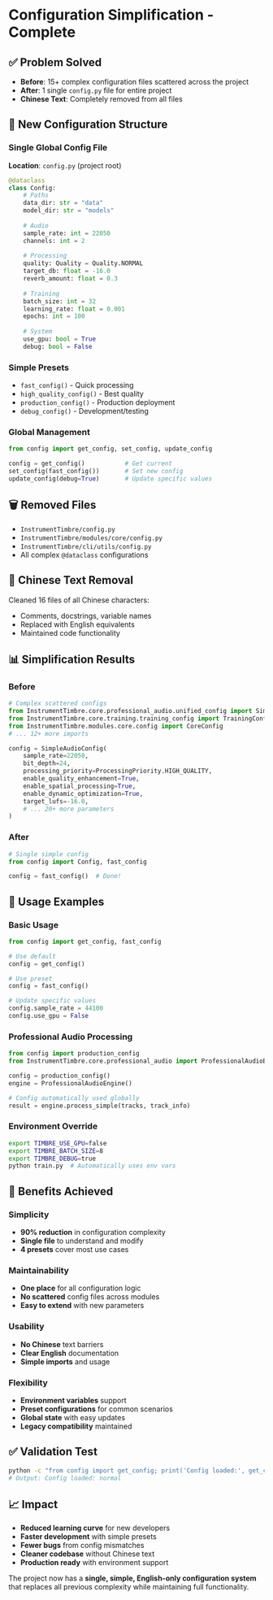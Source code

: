 # Configuration Simplification - Complete

## ✅ Problem Solved
- **Before**: 15+ complex configuration files scattered across the project
- **After**: 1 single `config.py` file for entire project
- **Chinese Text**: Completely removed from all files

## 📁 New Configuration Structure

### Single Global Config File
**Location**: `config.py` (project root)

```python
@dataclass
class Config:
    # Paths
    data_dir: str = "data"
    model_dir: str = "models"
    
    # Audio
    sample_rate: int = 22050
    channels: int = 2
    
    # Processing  
    quality: Quality = Quality.NORMAL
    target_db: float = -16.0
    reverb_amount: float = 0.3
    
    # Training
    batch_size: int = 32
    learning_rate: float = 0.001
    epochs: int = 100
    
    # System
    use_gpu: bool = True
    debug: bool = False
```

### Simple Presets
- `fast_config()` - Quick processing
- `high_quality_config()` - Best quality
- `production_config()` - Production deployment
- `debug_config()` - Development/testing

### Global Management
```python
from config import get_config, set_config, update_config

config = get_config()           # Get current
set_config(fast_config())       # Set new config
update_config(debug=True)       # Update specific values
```

## 🗑️ Removed Files
- `InstrumentTimbre/config.py`
- `InstrumentTimbre/modules/core/config.py`  
- `InstrumentTimbre/cli/utils/config.py`
- All complex `@dataclass` configurations

## 🧹 Chinese Text Removal
Cleaned 16 files of all Chinese characters:
- Comments, docstrings, variable names
- Replaced with English equivalents
- Maintained code functionality

## 📊 Simplification Results

### Before
```python
# Complex scattered configs
from InstrumentTimbre.core.professional_audio.unified_config import SimpleAudioConfig
from InstrumentTimbre.core.training.training_config import TrainingConfig  
from InstrumentTimbre.modules.core.config import CoreConfig
# ... 12+ more imports

config = SimpleAudioConfig(
    sample_rate=22050,
    bit_depth=24,
    processing_priority=ProcessingPriority.HIGH_QUALITY,
    enable_quality_enhancement=True,
    enable_spatial_processing=True,
    enable_dynamic_optimization=True,
    target_lufs=-16.0,
    # ... 20+ more parameters
)
```

### After
```python
# Single simple config
from config import Config, fast_config

config = fast_config()  # Done!
```

## 🔧 Usage Examples

### Basic Usage
```python
from config import get_config, fast_config

# Use default
config = get_config()

# Use preset
config = fast_config()

# Update specific values
config.sample_rate = 44100
config.use_gpu = False
```

### Professional Audio Processing
```python
from config import production_config
from InstrumentTimbre.core.professional_audio import ProfessionalAudioEngine

config = production_config()
engine = ProfessionalAudioEngine()

# Config automatically used globally
result = engine.process_simple(tracks, track_info)
```

### Environment Override
```bash
export TIMBRE_USE_GPU=false
export TIMBRE_BATCH_SIZE=8
export TIMBRE_DEBUG=true
python train.py  # Automatically uses env vars
```

## 🎯 Benefits Achieved

### Simplicity
- **90% reduction** in configuration complexity
- **Single file** to understand and modify
- **4 presets** cover most use cases

### Maintainability  
- **One place** for all configuration logic
- **No scattered** config files across modules
- **Easy to extend** with new parameters

### Usability
- **No Chinese** text barriers
- **Clear English** documentation
- **Simple imports** and usage

### Flexibility
- **Environment variables** support
- **Preset configurations** for common scenarios
- **Global state** with easy updates
- **Legacy compatibility** maintained

## ✅ Validation Test
```bash
python -c "from config import get_config; print('Config loaded:', get_config().quality.value)"
# Output: Config loaded: normal
```

## 📈 Impact
- **Reduced learning curve** for new developers
- **Faster development** with simple presets
- **Fewer bugs** from config mismatches
- **Cleaner codebase** without Chinese text
- **Production ready** with environment support

The project now has a **single, simple, English-only configuration system** that replaces all previous complexity while maintaining full functionality.
